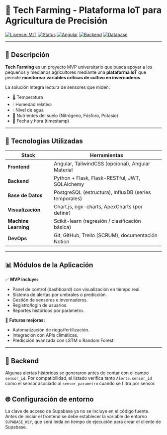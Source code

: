 # 🌱 Tech Farming - Plataforma IoT para Agricultura de Precisión

[![License: MIT](https://img.shields.io/badge/license-MIT-green.svg)](LICENSE)
[![Status](https://img.shields.io/badge/status-En%20Desarrollo-yellow.svg)]()
[![Angular](https://img.shields.io/badge/frontend-Angular-DD0031?logo=angular)]()
[![Backend](https://img.shields.io/badge/backend-Flask-000000?logo=flask)]()
[![Database](https://img.shields.io/badge/database-InfluxDB-blue?logo=influxdb)]()

---

## 🧠 Descripción

**Tech Farming** es un proyecto MVP universitario que busca apoyar a los pequeños y medianos agricultores mediante una **plataforma IoT** que permite **monitorear variables críticas de cultivo en invernaderos**.

La solución integra lectura de sensores que miden:
- 🌡️ Temperatura
- 💧 Humedad relativa
- 💧 Nivel de agua
- 🌿 Nutrientes del suelo (Nitrógeno, Fósforo, Potasio)
- 📅 Fecha y hora (timestamp)

---

## 🚀 Tecnologías Utilizadas

| Stack       | Herramientas |
|-------------|--------------|
| **Frontend** | Angular, TailwindCSS (opcional), Angular Material |
| **Backend**  | Python + Flask, Flask-RESTful, JWT, SQLAlchemy |
| **Base de Datos** | PostgreSQL (estructura), InfluxDB (series temporales) |
| **Visualización** | Chart.js, ngx-charts, ApexCharts (por definir) |
| **Machine Learning** | Scikit-learn (regresión / clasificación básica) |
| **DevOps**   | Git, GitHub, Trello (SCRUM), documentación Notion |

---


## 📊 Módulos de la Aplicación

✅ **MVP incluye:**

- Panel de control (dashboard) con visualización en tiempo real.
- Sistema de alertas por umbrales o predicción.
- Gestión de sensores e invernaderos.
- Registro/login de usuarios.
- Reportes históricos por parámetro.

📌 **Futuras mejoras:**

- Automatización de riego/fertilización.
- Integración con APIs climáticas.
- Predicción avanzada con LSTM o Random Forest.

---

## 📒 Backend

Algunas alertas históricas se generaron antes de contar con el campo
`sensor_id`. Por compatibilidad, el listado verifica tanto `Alerta.sensor_id`
como el sensor asociado al `sensor_parametro` cuando se filtra por sensor.

## 🌐 Configuración de entorno

La clave de acceso de Supabase ya no se incluye en el código fuente. Antes de
iniciar el frontend se debe establecer la variable de entorno `SUPABASE_KEY`,
que será leída en tiempo de ejecución para crear el cliente de Supabase.
